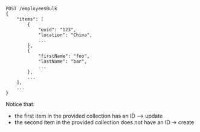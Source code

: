 ```
POST /employeesBulk
{
    "items": [
        {
            "uuid": "123",
            "location": "China",
            ...
        },
        {
            "firstName": "foo",
            "lastName": "bar",
            ...
        },
        ...
    ],
    ...
}
```

Notice that:
* the first item in the provided collection has an ID --> update
* the second item in the provided collection does not have an ID -> create